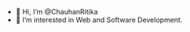 - 👋 Hi, I’m @ChauhanRitika
- 👀 I’m interested in Web and Software Development.



<!---
ChauhanRitika/ChauhanRitika is a ✨ special ✨ repository because its `README.md` (this file) appears on your GitHub profile.
You can click the Preview link to take a look at your changes.
--->
